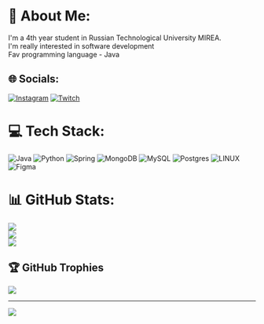 # 💫 About Me:
I'm a 4th year student in Russian Technological University MIREA.<br>I'm really interested in software development<br>Fav programming language - Java


## 🌐 Socials:
[![Instagram](https://img.shields.io/badge/Instagram-%23E4405F.svg?logo=Instagram&logoColor=white)](https://instagram.com/vityzy) [![Twitch](https://img.shields.io/badge/Twitch-%239146FF.svg?logo=Twitch&logoColor=white)](https://twitch.tv/vityzy) 

# 💻 Tech Stack:
![Java](https://img.shields.io/badge/java-%23ED8B00.svg?style=for-the-badge&logo=java&logoColor=white) ![Python](https://img.shields.io/badge/python-3670A0?style=for-the-badge&logo=python&logoColor=ffdd54) ![Spring](https://img.shields.io/badge/spring-%236DB33F.svg?style=for-the-badge&logo=spring&logoColor=white) ![MongoDB](https://img.shields.io/badge/MongoDB-%234ea94b.svg?style=for-the-badge&logo=mongodb&logoColor=white) ![MySQL](https://img.shields.io/badge/mysql-%2300f.svg?style=for-the-badge&logo=mysql&logoColor=white) ![Postgres](https://img.shields.io/badge/postgres-%23316192.svg?style=for-the-badge&logo=postgresql&logoColor=white) ![LINUX](https://img.shields.io/badge/Linux-FCC624?style=for-the-badge&logo=linux&logoColor=black) 	![Figma](https://img.shields.io/badge/figma-%23F24E1E.svg?style=for-the-badge&logo=figma&logoColor=white)
# 📊 GitHub Stats:
![](https://github-readme-stats.vercel.app/api?username=kryptt0n&theme=dark&hide_border=false&include_all_commits=true&count_private=true)<br/>
![](https://github-readme-streak-stats.herokuapp.com/?user=kryptt0n&theme=dark&hide_border=false)<br/>
![](https://github-readme-stats.vercel.app/api/top-langs/?username=kryptt0n&theme=dark&hide_border=false&include_all_commits=true&count_private=true&layout=compact)

## 🏆 GitHub Trophies
![](https://github-profile-trophy.vercel.app/?username=kryptt0n&theme=radical&no-frame=false&no-bg=false&margin-w=4)

---
[![](https://visitcount.itsvg.in/api?id=kryptt0n&icon=2&color=11)](https://visitcount.itsvg.in)

<!-- Proudly created with GPRM ( https://gprm.itsvg.in ) -->
